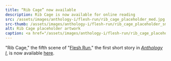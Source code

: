 ```yaml
---
title: “Rib Cage” now available
description: Rib Cage is now available for online reading
src: /assets/images/anthology-i/flesh-run/rib_cage_placeholder_med.jpg
src-thumb: /assets/images/anthology-i/flesh-run/rib_cage_placeholder_small.jpg
alt: Rib Cage placeholder artwork
caption: <a href="/assets/images/anthology-i/flesh-run/rib_cage_placeholder.jpg" target="_blank">AI placeholder artwork</a> generated above using <a href="https://creator.nightcafe.studio/creation/BtlrGUceyvVlFz6g9XNv" target="_blank">SD 1.5</a> — <a href="https://creativecommons.org/publicdomain/zero/1.0/" target="_blank">CC0 1.0</a>
---
```


"Rib Cage," the fifth scene of "[Flesh Run](/anthology-i/flesh-run/)," the first short story in *[Anthology I](/anthology-i/)*, is now available [here](/anthology-i/flesh-run/rib-cage/).